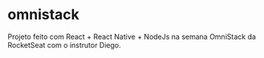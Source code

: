 # omnistack

Projeto feito com React + React Native + NodeJs na semana OmniStack da RocketSeat com o instrutor Diego.
